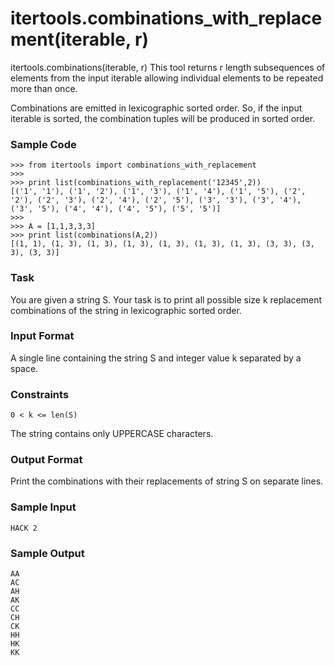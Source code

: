# itertools.combinations_with_replacement(iterable, r)

itertools.combinations(iterable, r)
This tool returns r length subsequences of elements from the input iterable allowing individual elements to be repeated more than once.

Combinations are emitted in lexicographic sorted order. So, if the input iterable is sorted, the combination tuples will be produced in sorted order.

### Sample Code
```
>>> from itertools import combinations_with_replacement
>>> 
>>> print list(combinations_with_replacement('12345',2))
[('1', '1'), ('1', '2'), ('1', '3'), ('1', '4'), ('1', '5'), ('2', '2'), ('2', '3'), ('2', '4'), ('2', '5'), ('3', '3'), ('3', '4'), ('3', '5'), ('4', '4'), ('4', '5'), ('5', '5')]
>>> 
>>> A = [1,1,3,3,3]
>>> print list(combinations(A,2))
[(1, 1), (1, 3), (1, 3), (1, 3), (1, 3), (1, 3), (1, 3), (3, 3), (3, 3), (3, 3)]
```

### Task

You are given a string S.
Your task is to print all possible size k replacement combinations of the string in lexicographic sorted order.

### Input Format

A single line containing the string S and integer value k separated by a space.

### Constraints
```
0 < k <= len(S)
```
The string contains only UPPERCASE characters.

### Output Format

Print the combinations with their replacements of string S on separate lines.

### Sample Input
```
HACK 2
```

### Sample Output
```
AA
AC
AH
AK
CC
CH
CK
HH
HK
KK
```